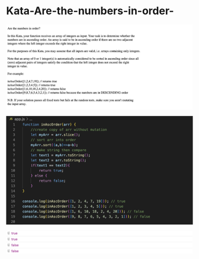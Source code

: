 # Kata-Are-the-numbers-in-order-

![screen image](pic.png)

![code image](code.png)

![console image](con.png)